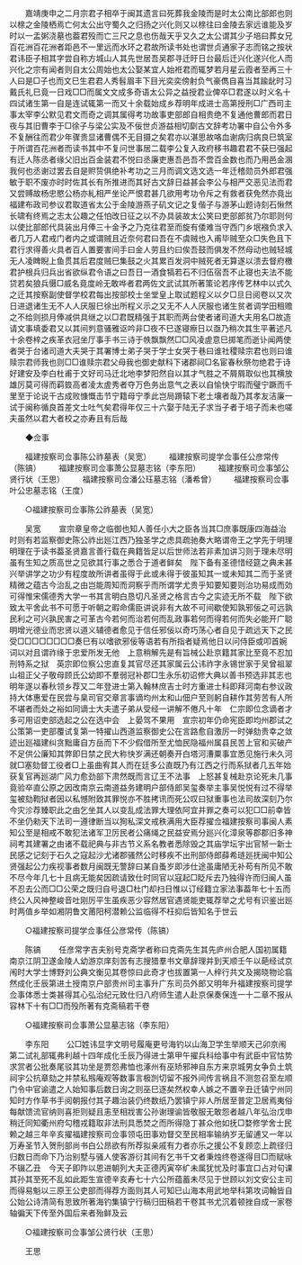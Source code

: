 <!-- { "loadSidebar": true } -->
　　嘉靖庚申之二月宗君子相卒于闽其遗言曰死葬我金陵而是时太公南比部郎也则以榇之金陵栖焉亡何太公出守蜀久之归扬之兴化则又以榇往曰金陵去家远谁能及岁时以一盂粥浇墓也葢君殁而亡三尺之息也伤哉天乎又久之太公谓其少子培曰葬女兄百花洲百花洲者距邑不一里远而水环之君故所读书处也谓世贞通家子志而铭之按状君讳臣子相其字尝自称方城山人其先世居吾吴郡寻迁旴日台最后迁兴化遂兴化人而兴化之宗有闻者则自太公周始也太公娶某宜人始袵君而辄梦若月星云霞者至再三十人曰是□子也而文巳生君君人秀髫眉丰下目光奕奕傍射负气豪儁自喜当其踰龀时习戴氏礼巳竟一日戏□□而属文文成多奇语太公异之益授君业俾卒□君遂以时义名十四试诸生第一自是连试辄第一而又十余载始成乡荐明年成进士高第授刑□广西司主事太宰李公默见君文而奇之调其属得考功故事吏部郎自相贵绝不复通他曹郎而君日夜与其旧曹李于□徐子与梁公实及不佞世贞游益相切劘古文辞考功署中自公令外多不复酬往而君少年骤贵显诸曹偶不无目摄之矣君亦以湛思故咯血谢病归病良巳筑室于所谓百花洲者而读书其中不复问世事居二载李公复入政府移书趣君君不获巳强起有迁人陈丞者缘父旧出百金装君不悦曰丞廉吏惠吾邑吾不啻百金数也而乃用邑金溷我何也丞谢过罢去自是赆贽俱绝补考功之三月而调文选文选一年迁稽勋员外郎君强敏于职不废亦时时佐其长有所推进而其好古文辞日益甚会李公与相严交恶见法而君又尝赙故杨忠愍公杨亦糺相严坐论严恨君甚几欲用考功令斥之有救者获免然亦竟出福建布政司参议君取道省太公于金陵游燕子矶文记之复偕子与游茅山题诗刻石愀然长啸有终焉之志太公趣之任怕改日征之以不办具装故太公笑曰吏部郎贫乃尔耶则何以使比部郎代具装出月俸三十金予之乃克往君至而旋有倭难当守西门乡垊襁负求入者几万人君戒门者内之或谓贼且近奈何君曰吾在不虞贼也入甫毕贼至众□失色且下君行求得善火具者百人置要害间手曰金人劳且约曰俟吾鼓而俱发不然母动也贼轻城无人凌睥睨上鱼贯其后君度贼巳集鼓之火其累百发洞中贼死者无算遂以溃去督府檄君护根兵归兵出省欲纵君令语之曰吾日一酒食犒若石不归伍宿吾不止寝也夫法不能贷若矣狼兵慑□威名竟度岭无敢哗者君两佐文武试其所著策论若序传艺林中以式久之迁其按察副使督学校君每出按部校士坐堂皇上取试题程义以夕□旦日阅卷以又次日进退诸生无不人人厌服巳徐出所程义示之又无不人人厌服也诸生贫者调学田租赡之不给则损月俸减供具继之以□君既精强于其职而两台使者诸司道大夫用名□故造请文事填委君又以其间刿意骚雅讴吟非□夜不巳遂寝瘵日以亟乃稍次其生平著述凡十余卷梓之疾革衣冠坐厅事手书三诗于帙飘飘然□□风凌虗意巳掷笔而逝讣闻两使者哭于台诸司道大夫哭于其署博士弟子哭于学士女哭于巷曰谁社稷赎宗君也则曰谁赎宗君师我也则□□谁赎宗君父母我也御史献科下诸郡祠□名宦春秋祭勿绝君于诗好建安及李白杜甫于文好司马迁北地李梦阳然自以其才气胜之不屑屑取似也其横放雄厉莫可得而羁笯高者凌太虗秀者夺万色务出意气之表以自愉快宁瑕而璧宁蹶而千里至于论说千古成败慷慨击节宁籍母宁季此岂局蹐辕下老土壤者哉乃其孝友洁廉一试于闽称循良首差文士吐气矣君得年仅三十六娶于陆无子求当子者于培子而未也嗟夫虽然以君大者校之亦寿且有后哉 

　　◆佥事 

　　福建按察司佥事陈公祚墓表（吴宽） 
　　福建按察司提学佥事任公彦常传（陈镐） 
　　福建按察司佥事萧公显墓志铭（李东阳） 
　　福建按察司佥事邹公贤行状（王思） 
　　福建按察司佥潘公珏墓志铭（潘希曾） 
　　福建按察司佥事叶公忠墓志铭（王度） 

　　○福建按察司佥事陈公祚墓表（吴宽） 

　　吴宽 
　　宣宗章皇帝之临御也知人善任小大之臣各当其□庶事既康四海益治时则有若监察御史陈公祚出廵江西乃独圣学之虑具疏驰奏大略谓帝王之学先于明理明理在于读书葢圣贤嘉言善行载在典籍皆足以后世师法若非素加讲习则于理未尽明虽有生知之质高世之见欲其行事之悉合于道者鲜矣　陛下备有圣德惜经筵之典未甚兴举讲学之功少有程度故所讲者虽得于此或未得于彼虽知其一或未知其二而于圣贤精微之蕴古今治乱之由岂能周知而洞察乎而所谓学尤贵乎知要知要则治功易成而効可得惟宋儒德秀大学一书其言明白恳切凡圣贤之格言古今之实迹无所不载　陛下欲致太平舍此书不可愿于听朝之暇命儒臣讲说非有大故不可间歇使知孰邪佞之可远孰民利之可兴孰民害之可革古今若何而治若何而乱政事若何而得若何而失必能开广聪明增光德业而忠贤以道义辅德者愈见于信任邪佞以奇巧荡心者自见于疏远天下之民受□□□□□□□□奏巳有以嗜欲邪佞等语若有所指者疑焉他日以问侍臣或叩首婉词以对且谓祚缘于忠爱所发无他　上意稍解先是有旨械公赴京籍其家比至竟不忍加刑特系之狱　英宗即位察公忠直复其官尽还其家属云公讳祚字永锡世家于吴曾祖翠山祖正父子敬母顾氏公幼即不羣弱冠补郡□生永乐初诏修大典以善书预选非其志也明年遂以春秋领乡荐又二年登进士第入翰林庶吉士时方重进士科即拜河南右参议政持大体惠爱在民尝与臬司官交章言事谪均州太和山佃户至则躬自耕作其劳苦有人所不堪者而处之裕如同谪士大夫遣子弟从受经一讲解不倦凡十年　仁宗即位念谪者才多可用诏吏部选起之公在选中会　上晏驾不果用　宣宗初年仍命宪臣即均州郡试之公策第一吏部覆试复第一特擢山西道监察御史公在言路愈自激厉一时弹劾贵幸之敛迹出廵福建纠贪黜庸自方岳而下不少假借所至尤恤民隐福州属县民苦上官和买破产不足供公廉知其弊即日禁之民大称快岁满还朝奏开白塔河漕粟事宜悉见施行未久河就□塞劾督工役者□上虽曲宥其人而在廷多公直既乃有江西之行而系狱者几五年始获复官再廵湖广风力愈劲部下肃然既而言辽王不法事　上怒甚复械赴京论死未几事竟验卒直公原之因改南京云南道益务建明户部侍郎吴玺奏举主事吴悦悦有过不得举玺被劾鞫狱者因以私憾附致其罪悦亦不胜拷讯而死公叹曰狱重事也法司故深刻乃尔今灾沴荐臻职此之由乞坐其人以变乱成法罪大理依阿宜并罪之奏可以犯□□前幸皆不坐仍勑天下法司一遵律断当以狥私深文戒秩满用大臣荐擢佥福建按察司事闽人素知公至是相戒不敢犯法诸军卫厉民者公痛绳之民益安焉分廵兴化漳泉等郡郡旧多神祠考其建署之由诸不载祀典与非古节义系名教者悉除毁之其庙学坛宇出官帑一新士民感之记刻于石久之寇起沙尤诸郡骚然公时移疾不出刑部侍郎薛希琏廵抚闽中知公贤强起公力疾视事者数月闽既无警辞曰某自蚤岁即涉仕途虽庸陋无补苟有所见不敢不尽今年几七十且病无能矣因疏请致仕时同官以寇起□眨斥去乃独得许而归闽人虽不忍去公而□□公荣之既归自号退□杜门却扫日惟以订经籍立家法事葢年七十五而终公人风神整峻音吐刚厉平生虽疾恶少容然居官遇贤能吏辄荐举之尤号有识鉴出廵时两值乡举如湘阴鲁文莆阳柯潜赖公监临得不枉抑后皆知名于世云 

　　○福建按察司提学佥事任公彦常传（陈镐） 

　　陈镐 
　　任彦常字吉夫别号克斋学者称曰克斋先生其先庐州合肥人国初属籍南京江阴卫遂金陵人幼游京庠刻苦有志搜猎羣书文章辞理并到天顺壬午以葩经试京闱时大学士博野刘公典文衡见其卷惊曰此奇才也拔置第一人梓行共文及揭晓物论翕然成化壬辰第进土授南京户部贵州司主事升广东司员外郎又明年升福建按察司提学佥事体悉士类甚得其心弘治纪元致仕归八府师生遣人赴京保奏保连一十二章不报从容林下十有□□而殁所著有克斋稿若干卷 

　　○福建按察司佥事萧公显墓志铭（李东阳） 

　　李东阳 
　　公□姓讳显字文明号履庵更号海钓以山海卫学生举顺天己卯京闱第二试礼部辄弗利越十四年成化壬辰乃得进士第甲午擢兵科给事中有武臣中官怙势求赏者公批奏尾驳其功坐是贾怨弗恤也涿州有巫矫邪神自东方来京城男女争负土筑祠宇公抗章劾之并禁私剏庵观等数事言极剀切留不报外间传言祸且不测忽召至左顺门令中官谕遣之人始知事后数日询之则巫巳逐矣然权幸人嫉之不置辛丑迁镇宁州同知时方作草书手阅朝报付其子趣治装仍终数纸乃罢镇宁非人所居至普定卫居焉夷俗每献馈流官纳则喜拒则疑且恚至相戕害公孙谢理谕皆敬服无敢怨者越八年弘治戊申稍迁同知衢州府勾稽戎籍取非法刑具悉焚之而所得隐丁甚众他如抚□婺修学舍士民赖之越三年辛亥擢福建按察司佥事领屯田事劝督交至民相率输纳岁无留逋又一年以　万寿圣节入贺刑部尚书白公昂欲有所荐拟亲戚有力者亦乐之援公不复顾恋上疏径归归数日而命下乃治别墅与骚人使客游衍其间有乞书千文者秉烛终卷遂得目□而赋咏不辍乙丑　今天子即阼以恩进朝列大夫正德丙寅卒纩未属犹忧及时事宜口占对句课其孙其至死不乱如此距生宣德辛亥寿七十六公所蕴蓄未尽见于世顾以刘文安公主司而得易魁以三原王公吏部而得荐方面则其人可知巳山海本用武地举科第攻词翰皆自公始公诗清简有思致所著海钓集镇宁行稿归田稿若干卷其书尤沉着顿挫自成一家卷轴徧天下传至外国后来者殆鲜及云 

　　○福建按察司佥事邹公贤行状（王思） 

　　王思 
